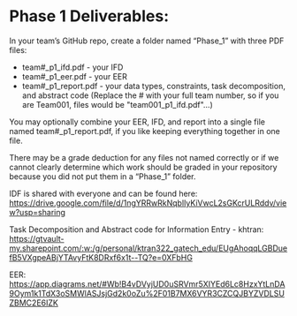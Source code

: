 # Phase 1 Deliverables:

In your team’s GitHub repo, create a folder named “Phase_1” with three PDF files:

- team#_p1_ifd.pdf - your IFD
- team#_p1_eer.pdf - your EER
- team#_p1_report.pdf - your data types, constraints, task decomposition, and abstract code
(Replace the # with your full team number, so if you are Team001, files would be "team001_p1_ifd.pdf"…)

You may optionally combine your EER, IFD, and report into a single file named team#_p1_report.pdf, if you like keeping everything together in one file.

There may be a grade deduction for any files not named correctly or if we cannot clearly determine which work should be graded in your repository because you did not put them in a “Phase_1” folder.

IDF is shared with everyone and can be found here:
https://drive.google.com/file/d/1ngYRRwRkNqblIyKiVwcL2sGKcrULRddv/view?usp=sharing

Task Decomposition and Abstract code for Information Entry - khtran:
https://gtvault-my.sharepoint.com/:w:/g/personal/ktran322_gatech_edu/EUgAhoqqLGBDuefB5VXgpeABjYTAvyFtK8DRxf6x1t--TQ?e=0XFbHG

EER:
https://app.diagrams.net/#Wb!B4vDVyjUD0uSRVmr5XIYEd6Lc8HzxYtLnDA9Oym1k1TdX3oSMWlASJsjGd2k0oZu%2F01B7MX6VYR3CZCQJBYZVDLSUZBMC2E6IZK